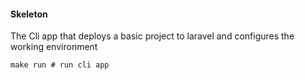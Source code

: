 #### Skeleton
The Cli app that deploys a basic project to
laravel and configures the working environment

```
make run # run cli app
```